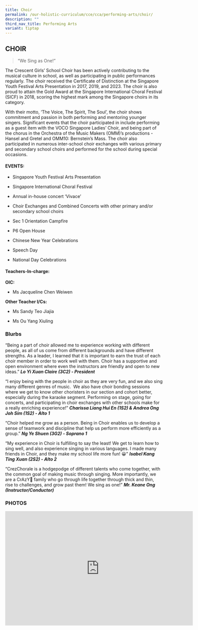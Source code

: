 ```yaml
---
title: Choir
permalink: /our-holistic-curriculum/cce/cca/performing-arts/choir/
description: ""
third_nav_title: Performing Arts
variant: tiptap
---
```

<h2><strong>CHOIR</strong></h2>
<blockquote>
<p>“We Sing as One!”</p>
</blockquote>
<p>The Crescent Girls’ School Choir has been actively contributing to the
musical culture in school, as well as participating in public performances
regularly. The choir received the Certificate of Distinction at the Singapore
Youth Festival Arts Presentation in 2017, 2019, and 2023. The choir is
also proud to attain the Gold Award at the Singapore International Choral
Festival (SICF) in 2018, scoring the highest mark among the Singapore choirs
in its category.&nbsp;</p>
<p>With their motto, ‘The Voice, The Spirit, The Soul’, the choir shows commitment
and passion in both performing and mentoring younger singers. Significant
events that the choir participated in include performing as a guest item
with the VOCO Singapore Ladies’ Choir, and being part of the chorus in
the Orchestra of the Music Makers (OMM)’s productions - Hansel and Gretel
and OMM10: Bernstein’s Mass. The choir also participated in numerous inter-school
choir exchanges with various primary and secondary school choirs and performed
for the school during special occasions.</p>
<h4><strong>EVENTS:</strong></h4>
<ul data-tight="true" class="tight">
<li>
<p>Singapore Youth Festival Arts Presentation</p>
</li>
<li>
<p>Singapore International Choral Festival</p>
</li>
<li>
<p>Annual in-house concert ‘Vivace’</p>
</li>
<li>
<p>Choir Exchanges and Combined Concerts with other primary and/or secondary
school choirs</p>
</li>
<li>
<p>Sec 1 Orientation Campfire</p>
</li>
<li>
<p>P6 Open House</p>
</li>
<li>
<p>Chinese New Year Celebrations</p>
</li>
<li>
<p>Speech Day</p>
</li>
<li>
<p>National Day Celebrations</p>
</li>
</ul>
<h4><strong>Teachers-In-charge:</strong></h4>
<p><strong>OIC:</strong>
</p>
<ul data-tight="true" class="tight">
<li>
<p>Ms Jacqueline Chen Weiwen</p>
</li>
</ul>
<p><strong>Other Teacher I/Cs:</strong>
</p>
<ul data-tight="true" class="tight">
<li>
<p>Ms Sandy Teo Jiajia</p>
</li>
<li>
<p>Ms Ou Yang Xiuling</p>
</li>
</ul>
<h3><strong>Blurbs</strong></h3>
<p>“Being a part of choir allowed me to experience working with different
people, as all of us come from different backgrounds and have different
strengths. As a leader, I learned that it is important to earn the trust
of each choir member in order to work well with them. Choir has a supportive
and open environment where even the instructors are friendly and open to
new ideas.” <strong><em>Lo Yi Xuan Claire (3C2) - President</em></strong>
</p>
<p>“I enjoy being with the people in choir as they are very fun, and we also
sing many different genres of music.&nbsp; We also have choir bonding sessions
where we get to know other choristers in our section and cohort better,
especially during the karaoke segment. Performing on stage, going for concerts,
and participating in choir exchanges with other schools make for a really
enriching experience!” <strong><em>Charissa Liang Hui En (1S2) &amp; Andrea Ong Joh Sim (1S2) - Alto 1</em></strong>
</p>
<p>“Choir helped me grow as a person. Being in Choir enables us to develop
a sense of teamwork and discipline that help us perform more efficiently
as a group.” <strong><em>Ng Ye Shuen (3G2) - Soprano 1</em></strong>
</p>
<p>“My experience in Choir is fulfilling to say the least! We get to learn
how to sing well, and also experience singing in various languages. I made
many friends in Choir, and they make my school life more fun! 😀" <strong><em>Isabel Kang Ting Xuan (2S2) - Alto 2</em></strong>
</p>
<p>“CrezChorale is a hodgepodge of different talents who come together, with
the common goal of making music through singing. More importantly, we are
a CrAzY🤪 family who go through life together through thick and thin, rise
to challenges, and grow past them! We sing as one!” <strong><em>Mr. Keane Ong (Instructor/Conductor)</em></strong>
</p>
<h3><strong>PHOTOS</strong></h3>
<div class="iframe-wrapper">
<iframe height="366" width="600" allowfullscreen="true" frameborder="0" src="https://docs.google.com/presentation/d/e/2PACX-1vT2MScFYSHBMzc9RrZo83iDoIQC8vmPfdcpw4NZcvcjtFZqt2gWYsZdO_-PSSr5XEw1biILVyLw4_c7/embed?start=true&amp;loop=true&amp;delayms=3000"></iframe>
</div>
<p></p>